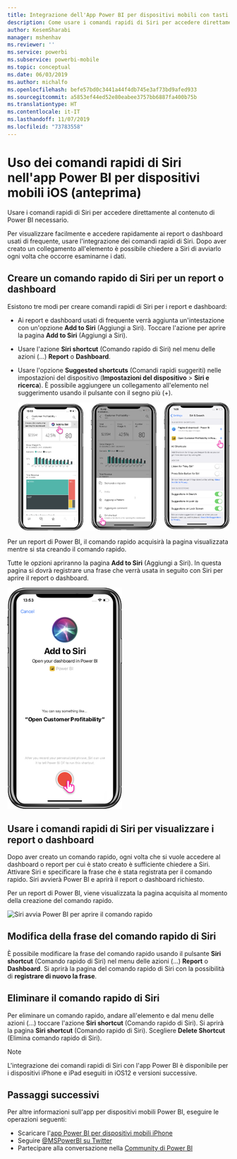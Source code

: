 ```yaml
---
title: Integrazione dell'App Power BI per dispositivi mobili con tasti di scelta rapida Siri
description: Come usare i comandi rapidi di Siri per accedere direttamente al contenuto di Power BI necessario.
author: KesemSharabi
manager: mshenhav
ms.reviewer: ''
ms.service: powerbi
ms.subservice: powerbi-mobile
ms.topic: conceptual
ms.date: 06/03/2019
ms.author: michalfo
ms.openlocfilehash: befe57bd0c3441a44f4db745e3af73bd9afed933
ms.sourcegitcommit: a5853ef44ed52e80eabee3757bb6887fa400b75b
ms.translationtype: HT
ms.contentlocale: it-IT
ms.lasthandoff: 11/07/2019
ms.locfileid: "73783558"
---
```

# <a name="using-siri-shortcuts-in-power-bi-mobile-ios-app-preview"></a>Uso dei comandi rapidi di Siri nell'app Power BI per dispositivi mobili iOS (anteprima)

Usare i comandi rapidi di Siri per accedere direttamente al contenuto di Power BI necessario.

Per visualizzare facilmente e accedere rapidamente ai report o dashboard usati di frequente, usare l'integrazione dei comandi rapidi di Siri. Dopo aver creato un collegamento all'elemento è possibile chiedere a Siri di avviarlo ogni volta che occorre esaminarne i dati.

## <a name="create-siri-shortcut-for-a-report-or-dashboard"></a>Creare un comando rapido di Siri per un report o dashboard

Esistono tre modi per creare comandi rapidi di Siri per i report e dashboard:

- Ai report e dashboard usati di frequente verrà aggiunta un'intestazione con un'opzione **Add to Siri** (Aggiungi a Siri). Toccare l'azione per aprire la pagina **Add to Siri** (Aggiungi a Siri).
    
- Usare l'azione **Siri shortcut** (Comando rapido di Siri) nel menu delle azioni (...) **Report** o **Dashboard**.
    
- Usare l'opzione **Suggested shortcuts** (Comandi rapidi suggeriti) nelle impostazioni del dispositivo (**Impostazioni del dispositivo** > **Siri e ricerca**). È possibile aggiungere un collegamento all'elemento nel suggerimento usando il pulsante con il segno più (+).
     
     ![Creare un comando rapido](./media/mobile-apps-ios-siri-search/power-bi-siri-create-shortcut.png)

Per un report di Power BI, il comando rapido acquisirà la pagina visualizzata mentre si sta creando il comando rapido. 

Tutte le opzioni apriranno la pagina **Add to Siri** (Aggiungi a Siri). In questa pagina si dovrà registrare una frase che verrà usata in seguito con Siri per aprire il report o dashboard. 
   
![Pagina Add to Siri (Aggiungi a Siri)](./media/mobile-apps-ios-siri-search/power-bi-siri-add-page.png)
    

## <a name="use-siri-shortcuts-to-view-report-or-dashboard"></a>Usare i comandi rapidi di Siri per visualizzare i report o dashboard

Dopo aver creato un comando rapido, ogni volta che si vuole accedere al dashboard o report per cui è stato creato è sufficiente chiedere a Siri.
Attivare Siri e specificare la frase che è stata registrata per il comando rapido. Siri avvierà Power BI e aprirà il report o dashboard richiesto. 

Per un report di Power BI, viene visualizzata la pagina acquisita al momento della creazione del comando rapido.


  ![Siri avvia Power BI per aprire il comando rapido](./media/mobile-apps-ios-siri-search/power-bi-siri-open.png)
  

## <a name="edit-siri-shortcut-phrase"></a>Modifica della frase del comando rapido di Siri 
È possibile modificare la frase del comando rapido usando il pulsante **Siri shortcut** (Comando rapido di Siri) nel menu delle azioni (...) **Report** o **Dashboard**. Si aprirà la pagina del comando rapido di Siri con la possibilità di **registrare di nuovo la frase**. 

## <a name="delete-siri-shortcut"></a>Eliminare il comando rapido di Siri 
Per eliminare un comando rapido, andare all'elemento e dal menu delle azioni (...) toccare l'azione **Siri shortcut** (Comando rapido di Siri). Si aprirà la pagina **Siri shortcut** (Comando rapido di Siri). Scegliere **Delete Shortcut** (Elimina comando rapido di Siri).


> [!NOTE]
> L'integrazione dei comandi rapidi di Siri con l'app Power BI è disponibile per i dispositivi iPhone e iPad eseguiti in iOS12 e versioni successive.
> 

## <a name="next-steps"></a>Passaggi successivi
Per altre informazioni sull'app per dispositivi mobili Power BI, eseguire le operazioni seguenti: 

* Scaricare l'[app Power BI per dispositivi mobili iPhone](https://go.microsoft.com/fwlink/?LinkId=522062)
* Seguire [@MSPowerBI su Twitter](https://twitter.com/MSPowerBI)
* Partecipare alla conversazione nella [Community di Power BI](https://community.powerbi.com/)

